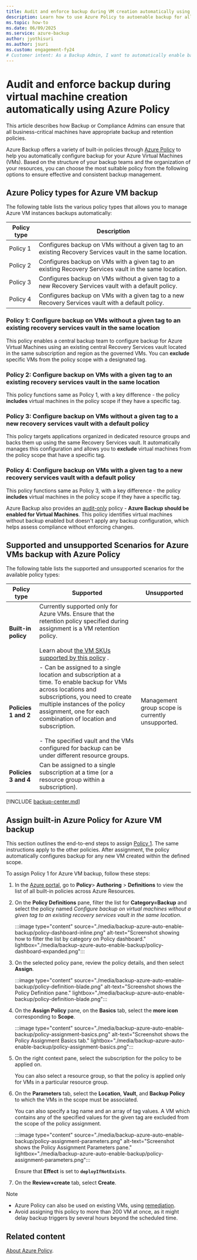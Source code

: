 ```yaml
---
title: Audit and enforce backup during VM creation automatically using Azure Policy
description: Learn how to use Azure Policy to autoenable backup for all VMs created in a given scope.
ms.topic: how-to
ms.date: 06/09/2025
ms.service: azure-backup
author: jyothisuri
ms.author: jsuri
ms.custom: engagement-fy24
# Customer intent: As a Backup Admin, I want to automatically enable backup for all newly created virtual machines using Azure Policy, so that I can ensure business-critical data is protected without manual intervention.
---
```


# Audit and enforce backup during virtual machine creation automatically using Azure Policy

This article describes how Backup or Compliance Admins can ensure that all business-critical machines have appropriate backup and retention policies.

Azure Backup offers a variety of built-in policies through [Azure Policy](../governance/policy/overview.md) to help you automatically configure backup for your Azure Virtual Machines (VMs). Based on the structure of your backup teams and the organization of your resources, you can choose the most suitable policy from the following options to ensure effective and consistent backup management.

## Azure Policy types for Azure VM backup

The following table lists the various policy types that allows you to manage Azure VM instances backups automatically:

| Policy type | Description |
| --- | --- |
| Policy 1 | Configures backup on VMs without a given tag to an existing Recovery Services vault in the same location. |
| Policy 2 | Configures backup on VMs with a given tag to an existing Recovery Services vault in the same location. |
| Policy 3 | Configures backup on VMs without a given tag to a new Recovery Services vault with a default policy. |
| Policy 4 | Configures backup on VMs with a given tag to a new Recovery Services vault with a default policy. |

### Policy 1: Configure backup on VMs without a given tag to an existing recovery services vault in the same location

This policy enables a central backup team to configure backup for Azure Virtual Machines using an existing central Recovery Services vault located in the same subscription and region as the governed VMs. You can **exclude** specific VMs from the policy scope with a designated tag.


### Policy 2: Configure backup on VMs with a given tag to an existing recovery services vault in the same location
This policy functions same as Policy 1, with a key difference - the policy **includes** virtual machines in the policy scope if they have a specific tag.

### Policy 3: Configure backup on VMs without a given tag to a new recovery services vault with a default policy

This policy targets applications organized in dedicated resource groups and backs them up using the same Recovery Services vault. It automatically manages this configuration and allows you to **exclude** virtual machines from the policy scope that have a specific tag.

### Policy 4: Configure backup on VMs with a given tag to a new recovery services vault with a default policy

This policy functions same as Policy 3, with a key difference - the policy **includes** virtual machines in the policy scope if they have a specific tag.

Azure Backup also provides an [audit-only](../governance/policy/concepts/effects.md#audit) policy - **Azure Backup should be enabled for Virtual Machines**. This policy identifies virtual machines without backup enabled but doesn't apply any backup configuration, which helps assess compliance without enforcing changes.

## Supported and unsupported Scenarios for  Azure VMs backup  with Azure Policy

The following table lists the supported and unsupported scenarios for the available policy types:

| Policy type | Supported | Unsupported |
| --- | --- | --- |
| **Built-in policy** | Currently supported only for Azure VMs. Ensure that the retention policy specified during assignment is a VM retention policy. <br><br> Learn about [the VM SKUs supported by this policy](./backup-azure-policy-supported-skus.md) . |          |
| **Policies 1 and 2** | - Can be assigned to a single location and subscription at a time. To enable backup for VMs across locations and subscriptions, you need to create multiple instances of the policy assignment, one for each combination of location and subscription. <br><br> - The specified vault and the VMs configured for backup can be under different resource groups. | Management group scope is currently unsupported. |
| **Policies 3 and 4** | Can be assigned to a single subscription at a time (or a resource group within a subscription). |        |

[!INCLUDE [backup-center.md](../../includes/backup-center.md)]

## Assign built-in Azure Policy for Azure VM backup

This section outlines the end-to-end steps to assign [Policy 1](#policy-1-configure-backup-on-vms-without-a-given-tag-to-an-existing-recovery-services-vault-in-the-same-location). The same instructions apply to the other policies. After assignment, the policy automatically configures backup for any new VM created within the defined scope.

To assign Policy 1 for Azure VM backup, follow these steps:

1. In the [Azure portal](https://portal.azure.com/), go to **Policy**> **Authoring** > **Definitions** to view the list of all built-in policies across Azure Resources.

1. On the **Policy Definitions** pane, filter the list for **Category=Backup** and select the policy named *Configure backup on virtual machines without a given tag to an existing recovery services vault in the same location*.

   :::image type="content" source="./media/backup-azure-auto-enable-backup/policy-dashboard-inline.png" alt-text="Screenshot showing how to filter the list by category on Policy dashboard." lightbox="./media/backup-azure-auto-enable-backup/policy-dashboard-expanded.png":::

1. On the selected policy pane, review the policy details, and then select **Assign**.

   :::image type="content" source="./media/backup-azure-auto-enable-backup/policy-definition-blade.png" alt-text="Screenshot shows the Policy Definition pane." lightbox="./media/backup-azure-auto-enable-backup/policy-definition-blade.png":::

1. On the **Assign Policy** pane, on the **Basics** tab, select the **more icon** corresponding to **Scope**.

   :::image type="content" source="./media/backup-azure-auto-enable-backup/policy-assignment-basics.png" alt-text="Screenshot shows the Policy Assignment Basics tab." lightbox="./media/backup-azure-auto-enable-backup/policy-assignment-basics.png":::

1. On the right context pane, select the subscription for the policy to be applied on. 

   You can also select a resource group, so that the policy is applied only for VMs in a particular resource group.

1. On the **Parameters** tab, select the **Location**, **Vault**, and **Backup Policy** to which the VMs in the scope must be associated.

   You can also specify a tag name and an array of tag values. A VM which contains any of the specified values for the given tag are excluded from the scope of the policy assignment.

   :::image type="content" source="./media/backup-azure-auto-enable-backup/policy-assignment-parameters.png" alt-text="Screenshot shows the Policy Assignment Parameters pane." lightbox="./media/backup-azure-auto-enable-backup/policy-assignment-parameters.png":::

   Ensure that **Effect** is set to **`deployIfNotExists`**.

1. On the **Review+create** tab, select **Create**.

> [!NOTE]
>
> - Azure Policy can also be used on existing VMs, using [remediation](../governance/policy/how-to/remediate-resources.md).
> - Avoid assigning this policy to more than 200 VM at once, as it might delay backup triggers by several hours beyond the scheduled time.

## Related content

[About Azure Policy](../governance/policy/overview.md).
